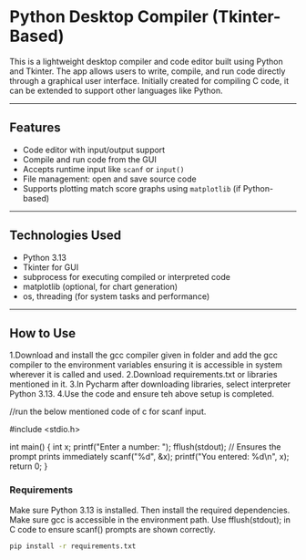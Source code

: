 # Python Desktop Compiler (Tkinter-Based)

This is a lightweight desktop compiler and code editor built using Python and Tkinter. The app allows users to write, compile, and run code directly through a graphical user interface. Initially created for compiling C code, it can be extended to support other languages like Python.

---

## Features

- Code editor with input/output support
- Compile and run code from the GUI
- Accepts runtime input like `scanf` or `input()`
- File management: open and save source code
- Supports plotting match score graphs using `matplotlib` (if Python-based)

---

## Technologies Used

- Python 3.13
- Tkinter for GUI
- subprocess for executing compiled or interpreted code
- matplotlib (optional, for chart generation)
- os, threading (for system tasks and performance)

---

## How to Use

1.Download and install the gcc compiler given in folder and add the gcc compiler to the environment variables ensuring it is accessible in system wherever it is called and used.
2.Download requirements.txt or libraries mentioned in it.
3.In Pycharm after downloading libraries, select interpreter Python 3.13.
4.Use the code and ensure teh above setup is completed.

//run the below mentioned code of c for scanf input.

#include <stdio.h>

int main() {
    int x;
    printf("Enter a number: ");
    fflush(stdout);  // Ensures the prompt prints immediately
    scanf("%d", &x);
    printf("You entered: %d\n", x);
    return 0;
}

### Requirements

Make sure Python 3.13 is installed. Then install the required dependencies.
Make sure gcc is accessible in the environment path.
Use fflush(stdout); in C code to ensure scanf() prompts are shown correctly.

```bash
pip install -r requirements.txt

